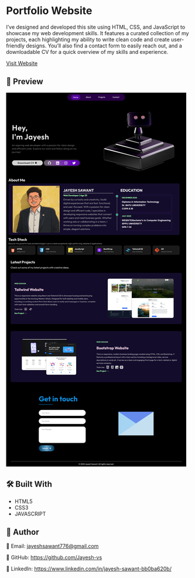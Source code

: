 
# Portfolio Website

I’ve designed and developed this site using HTML, CSS, and JavaScript to showcase my web development skills. It features a curated collection of my projects, each highlighting my ability to write clean code and create user-friendly designs. You’ll also find a contact form to easily reach out, and a downloadable CV for a quick overview of my skills and experience.

[Visit Website](https://jayesh-vs.github.io/Portfolio-website/) 

## 📸 Preview

![Screenshot 1](https://github.com/Jayesh-vs/Portfolio-website/blob/ff90824bd0f486ea9060148370732069ac5a1239/preview/preview.png)

## 🛠️ Built With

- HTML5
- CSS3
- JAVASCRIPT


## 👤 Author
📧 Email: jayeshsawant776@gmail.com

🔗 GitHub: https://github.com/Jayesh-vs

💼 LinkedIn: https://www.linkedin.com/in/jayesh-sawant-bb0ba620b/


